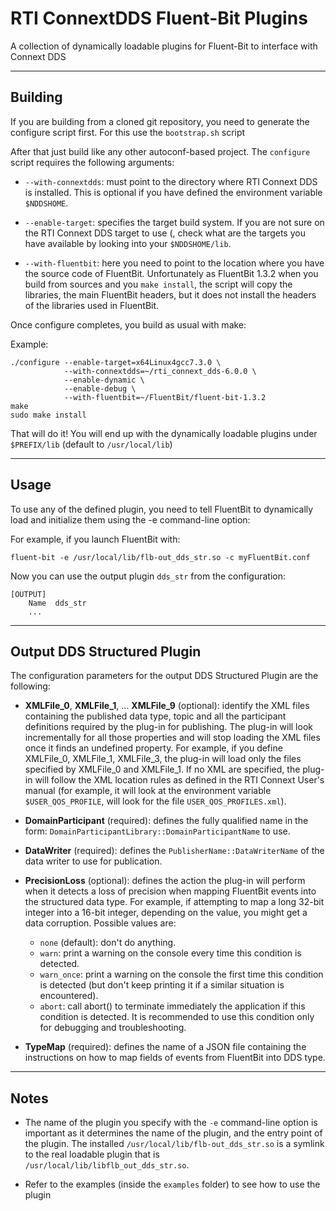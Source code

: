 # RTI ConnextDDS Fluent-Bit Plugins

A collection of dynamically loadable plugins for Fluent-Bit to interface with Connext DDS

---
## Building
If you are building from a cloned git repository, you need to generate the configure script first.
For this use the `bootstrap.sh` script

After that just build like any other autoconf-based project. The `configure` 
script requires the following arguments:

  - `--with-connextdds`: must point to the directory where RTI Connext DDS is
    installed. This is optional if you have defined the environment variable
    `$NDDSHOME`.

  - `--enable-target`: specifies the target build system. If you are not sure 
    on the RTI Connext DDS target to use (, check what are the targets you have
    available by looking into your `$NDDSHOME/lib`.

  - `--with-fluentbit`: here you need to point to the location where you have
    the source code of FluentBit. Unfortunately as FluentBit 1.3.2 when you
    build from sources and you `make install`, the script will copy the libraries,
    the main FluentBit headers, but it does not install the headers of the 
    libraries used in FluentBit.

Once configure completes, you build as usual with make:

Example:

```
./configure --enable-target=x64Linux4gcc7.3.0 \
            --with-connextdds=~/rti_connext_dds-6.0.0 \
            --enable-dynamic \
            --enable-debug \
            --with-fluentbit=~/FluentBit/fluent-bit-1.3.2
make
sudo make install
```

That will do it! You will end up with the dynamically loadable plugins under `$PREFIX/lib`
(default to `/usr/local/lib`)


---
## Usage
To use any of the defined plugin, you need to tell FluentBit to dynamically 
load and initialize them using the -e command-line option:

For example, if you launch FluentBit with:

```
fluent-bit -e /usr/local/lib/flb-out_dds_str.so -c myFluentBit.conf
```
Now you can use the output plugin `dds_str` from the configuration:

```
[OUTPUT]
    Name  dds_str
    ...
```

------
## Output DDS Structured Plugin
The configuration parameters for the output DDS Structured Plugin are the following:

   * **XMLFile_0**, **XMLFile_1**, ... **XMLFile_9** (optional): identify the
     XML files containing the published data type, topic and all the participant
     definitions required by the plug-in for publishing. The plug-in will look
     incrementally for all those properties and will stop loading the XML files
     once it finds an undefined property. For example, if you define XMLFile_0, 
     XMLFile_1, XMLFile_3, the plug-in will load only the files specified by
     XMLFile_0 and XMLFile_1.
     If no XML are specified, the plug-in will follow the XML location rules
     as defined in the RTI Connext User's manual (for example, it will look
     at the environment variable `$USER_QOS_PROFILE`, will look for the file 
     `USER_QOS_PROFILES.xml`).

   * **DomainParticipant** (required): defines the fully qualified name in the 
     form: `DomainParticipantLibrary::DomainParticipantName` to use.

   * **DataWriter** (required): defines the `PublisherName::DataWriterName` of
     the data writer to use for publication.

   * **PrecisionLoss** (optional): defines the action the plug-in will perform
     when it detects a loss of precision when mapping FluentBit events into
     the structured data type. For example, if attempting to map a long 32-bit
     integer into a 16-bit integer, depending on the value, you might get a
     data corruption. Possible values are:
       * `none` (default): don't do anything.
       * `warn`: print a warning on the console every time this condition is
         detected.
       * `warn_once`: print a warning on the console the first time this condition
         is detected (but don't keep printing it if a similar situation is 
         encountered).
       * `abort`: call abort() to terminate immediately the application if
         this condition is detected. It is recommended to use this condition 
         only for debugging and troubleshooting.

   * **TypeMap** (required): defines the name of a JSON file containing the
     instructions on how to map fields of events from FluentBit into DDS type. 







------
## Notes

  * The name of the plugin you specify with the `-e` command-line option is
    important as it determines the name of the plugin, and the entry point of the
    plugin. The installed `/usr/local/lib/flb-out_dds_str.so` is a symlink
    to the real loadable plugin that is `/usr/local/lib/libflb_out_dds_str.so`.

  * Refer to the examples (inside the `examples` folder) to see how to use the
    plugin

